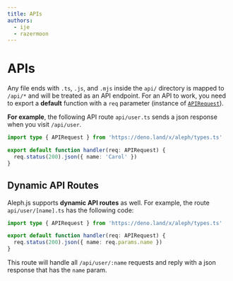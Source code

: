 ```yaml
---
title: APIs
authors:
  - ije
  - razermoon
---
```


# APIs

Any file ends with `.ts`, `.js`, and `.mjs` inside the `api/` directory is mapped to `/api/*` and will be treated as an API endpoint. For an API to work, you need to export a **default** function with a `req` parameter (instance of [`APIRequest`](/docs/api-reference/types.ts#APIRequest)).

**For example**, the following API route `api/user.ts` sends a json response when you visit `/api/user`.

```typescript
import type { APIRequest } from 'https://deno.land/x/aleph/types.ts'

export default function handler(req: APIRequest) {
  req.status(200).json({ name: 'Carol' })
}
```

## Dynamic API Routes

Aleph.js supports **dynamic API routes** as well. For example, the route `api/user/[name].ts` has the following code:

```typescript
import type { APIRequest } from 'https://deno.land/x/aleph/types.ts'

export default function handler(req: APIRequest) {
  req.status(200).json({ name: req.params.name })
}
```

This route will handle all `/api/user/:name` requests and reply with a json response that has the `name` param.
